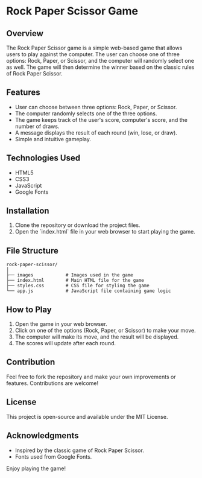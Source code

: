 
# Rock Paper Scissor Game

## Overview

The Rock Paper Scissor game is a simple web-based game that allows users to play against the computer. The user can choose one of three options: Rock, Paper, or Scissor, and the computer will randomly select one as well. The game will then determine the winner based on the classic rules of Rock Paper Scissor.

## Features

- User can choose between three options: Rock, Paper, or Scissor.
- The computer randomly selects one of the three options.
- The game keeps track of the user's score, computer's score, and the number of draws.
- A message displays the result of each round (win, lose, or draw).
- Simple and intuitive gameplay.

## Technologies Used

- HTML5
- CSS3
- JavaScript
- Google Fonts

## Installation

1. Clone the repository or download the project files.
2. Open the \`index.html\` file in your web browser to start playing the game.

## File Structure

```
rock-paper-scissor/
│
├── images            # Images used in the game
├── index.html        # Main HTML file for the game
├── styles.css        # CSS file for styling the game
└── app.js            # JavaScript file containing game logic
```

## How to Play

1. Open the game in your web browser.
2. Click on one of the options (Rock, Paper, or Scissor) to make your move.
3. The computer will make its move, and the result will be displayed.
4. The scores will update after each round.

## Contribution

Feel free to fork the repository and make your own improvements or features. Contributions are welcome!

## License

This project is open-source and available under the MIT License.

## Acknowledgments

- Inspired by the classic game of Rock Paper Scissor.
- Fonts used from Google Fonts.

Enjoy playing the game!
